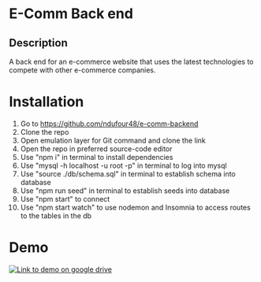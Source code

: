 # E-Comm Back end

## Description

A back end for an e-commerce website that uses the latest technologies to compete with other e-commerce companies.

# Installation

1. Go to https://github.com/ndufour48/e-comm-backend
2. Clone the repo
3. Open emulation layer for Git command and clone the link
4. Open the repo in preferred source-code editor
5. Use "npm i" in terminal to install dependencies
6. Use "mysql -h localhost -u root -p" in terminal to log into mysql
7. Use "source ./db/schema.sql" in terminal to establish schema into database
8. Use "npm run seed" in terminal to establish seeds into database
9. Use "npm start" to connect
10. Use "npm start watch" to use nodemon and Insomnia to access routes to the tables in the db

# Demo

[![Link to demo on google drive](https://cdn-icons-png.flaticon.com/512/5359/5359890.png)]()
